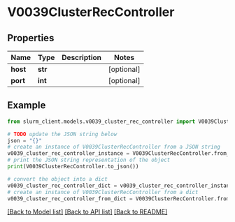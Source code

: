 # V0039ClusterRecController


## Properties

Name | Type | Description | Notes
------------ | ------------- | ------------- | -------------
**host** | **str** |  | [optional] 
**port** | **int** |  | [optional] 

## Example

```python
from slurm_client.models.v0039_cluster_rec_controller import V0039ClusterRecController

# TODO update the JSON string below
json = "{}"
# create an instance of V0039ClusterRecController from a JSON string
v0039_cluster_rec_controller_instance = V0039ClusterRecController.from_json(json)
# print the JSON string representation of the object
print(V0039ClusterRecController.to_json())

# convert the object into a dict
v0039_cluster_rec_controller_dict = v0039_cluster_rec_controller_instance.to_dict()
# create an instance of V0039ClusterRecController from a dict
v0039_cluster_rec_controller_from_dict = V0039ClusterRecController.from_dict(v0039_cluster_rec_controller_dict)
```
[[Back to Model list]](../README.md#documentation-for-models) [[Back to API list]](../README.md#documentation-for-api-endpoints) [[Back to README]](../README.md)


